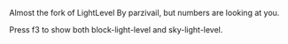 Almost the fork of LightLevel By parzivail, but numbers are looking at you.

Press f3 to show both block-light-level and sky-light-level.